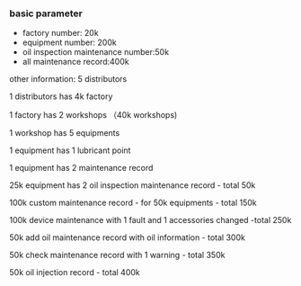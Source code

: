 ### basic parameter
- factory number: 20k
- equipment number: 200k
- oil inspection maintenance number:50k
- all maintenance record:400k

other information: 
5 distributors

1 distributors has 4k factory

1 factory has 2 workshops （40k workshops)

1 workshop has 5 equipments

1 equipment has 1 lubricant point

1 equipment has 2 maintenance record

25k equipment has 2 oil inspection maintenance record - total 50k

100k custom maintenance record - for 50k equipments - total 150k

100k device maintenance with 1 fault and 1 accessories changed -total 250k

50k add oil maintenance record with oil information - total 300k

50k check maintenance record with 1 warning - total 350k

50k oil injection record - total 400k